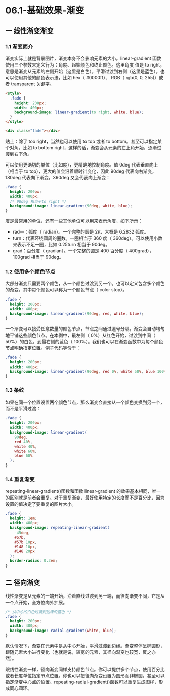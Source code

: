 # 06.1-基础效果-渐变

## 一 线性渐变渐变

### 1.1 渐变简介

渐变实际上就是背景图片，渐变本身不会影响元素的大小。linear-gradient 函数使用三个参数来定义行为：角度、起始颜色和终止颜色。这里角度
值是 to right，意思是渐变从元素的左侧开始（这里是白色），平滑过渡到右侧（这里是蓝色）。也可以使用其他的颜色表示法，比如 hex（ #0000ff）、 RGB（ rgb(0, 0, 255)）或者 transparent 关键字。

```html
<style>
  .fade {
    height: 200px;
    width: 400px;
    background-image: linear-gradient(to right, white, blue);
  }
</style>

<div class="fade"></div>
```

贴士：除了 too right，当然也可以使用 to top 或者 to bottom。甚至可以指定某个对角，比如 to bottom right，这样的话，渐变会从元素的左上角开始，逐渐过渡到右下角。

可以使用更确切的单位（比如度），更精确地控制角度。值 0deg 代表垂直向上（相当于 to top），更大的值会沿着顺时针变化，因此 90deg 代表向右渐变， 180deg 代表向下渐变，360deg 又会代表向上渐变：

```css
.fade {
  height: 200px;
  width: 400px;
  /* 90deg 相当于to right */
  background-image: linear-gradient(90deg, white, blue);
}
```

度是最常用的单位，还有一些其他单位可以用来表示角度，如下所示：

- rad—：弧度（ radian）。一个完整的圆是 2π，大概是 6.2832 弧度。
- turn：代表环绕圆周的圈数。一圈相当于 360 度（ 360deg）。可以使用小数来表示不足一圈，比如 0.25turn 相当于 90deg。
- grad：百分度（ gradian）。一个完整的圆是 400 百分度（ 400grad）， 100grad 相当于 90deg。

### 1.2 使用多个颜色节点

大部分渐变只需要两个颜色，从一个颜色过渡到另一个。也可以定义包含多个颜色的渐变，其中每个颜色可以称为一个颜色节点（ color stop）。

```css
.fade {
  height: 200px;
  width: 400px;
  background-image: linear-gradient(90deg, red, white, blue);
}
```

一个渐变可以接受任意数量的颜色节点，节点之间通过逗号分隔。渐变会自动均匀地平铺这些颜色节点。在本例中，最左侧（ 0%）从红色开始，过渡到中间（ 50%）的白色，到最右侧的蓝色（ 100%）。我们也可以在渐变函数中为每个颜色节点明确指定位置。例子代码等价于：

```css
.fade {
  height: 200px;
  width: 400px;
  background-image: linear-gradient(90deg, red 0%, white 50%, blue 100%);
}
```

### 1.3 条纹

如果在同一个位置设置两个颜色节点，那么渐变会直接从一个颜色变换到另一个，而不是平滑过渡：

```css
.fade {
  height: 200px;
  width: 400px;
  background-image: linear-gradient(
    90deg,
    red 40%,
    white 40%,
    white 60%,
    blue 60%
  );
}
```

### 1.4 重复渐变

repeating-linear-gradient()函数和函数 linear-gradient 的效果基本相同，唯一的区别就是前者会重复。对于重复渐变，最好使用特定的长度而不是百分比，因为设置的值决定了要重复的图片大小。

```css
.fade {
  height: 1em;
  width: 400px;
  background-image: repeating-linear-gradient(
    -45deg,
    #57b,
    #57b 10px,
    #148 10px,
    #148 20px
  );
  border-radius: 0.3em;
}
```

## 二 径向渐变

线性渐变是从元素的一端开始，沿着直线过渡到另一端，而径向渐变不同，它是从一个点开始，全方位向外扩展。

```css
/* 从中心的白色过渡到边缘的蓝色 */
.fade {
  height: 200px;
  width: 400px;
  background-image: radial-gradient(white, blue);
}
```

默认情况下，渐变在元素中是从中心开始，平滑过渡到边缘。渐变整体呈椭圆形，跟随元素大小进行变化（也就是说，较宽的元素，其径向渐变也较宽，反之亦然）。

跟线性渐变一样，径向渐变同样支持颜色节点。你可以提供多个节点，使用百分比或者长度单位指定节点位置。你也可以把径向渐变设置为圆形而非椭圆，甚至可以指定渐变中心点的位置。repeating-radial-gradient()函数可以重复生成图样，形成同心圆环。
